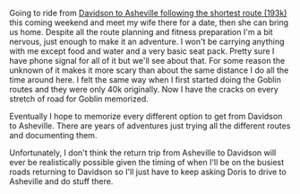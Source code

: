 Going to ride from [Davidson to Asheville following the shortest route (193k)](../Fitness/Davidson%20to%20Asheville%20(Shortest).md) this coming weekend and meet my wife there for a date, then she can bring us home. Despite all the route planning and fitness preparation I'm a bit nervous, just enough to make it an adventure. I won't be carrying anything with me except food and water and a very basic seat pack. Pretty sure I have phone signal for all of it but we'll see about that. For some reason the unknown of it makes it more scary than about the same distance I do all the time around here. I felt the same way when I first started doing the Goblin routes and they were only 40k originally. Now I have the cracks on every stretch of road for Goblin memorized. 

Eventually I hope to memorize every different option to get from Davidson to Asheville. There are years of adventures just trying all the different routes and documenting them. 

Unfortunately, I don't think the return trip from Asheville to Davidson will ever be realistically possible given the timing of when I'll be on the busiest roads returning to Davidson so I'll just have to keep asking Doris to drive to Asheville and do stuff there.